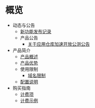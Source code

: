 
# 概览

* 动态与公告
    * [新功能发布记录](/uaaa/notice/New_Feature)
    * 产品公告
        * [关于应用仓库加速开放公测公告](/uaaa/notice/notice)
* 产品简介
    * [产品概述](/uaaa/introduction/Overview)
    * [产品优势](/uaaa/introduction/Advantage)
    * 使用限制
        * [域名限制](/uaaa/introduction/Limit/domain)
    * [配置说明](/uaaa/configuration/configuration)
* 购买指南
    * [计费项](/uaaa/buy/introduction)
    * [计费示例](/uaaa/buy/Example)
